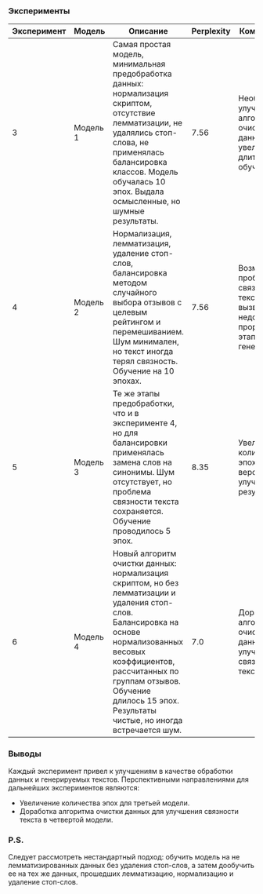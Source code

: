 ### Эксперименты

| **Эксперимент** | **Модель** | **Описание**                                                                                                                                                                                                                                                           | **Perplexity** | **Комментарии**                                                                        |
|-----------------|------------|------------------------------------------------------------------------------------------------------------------------------------------------------------------------------------------------------------------------------------------------------------------------|----------------|----------------------------------------------------------------------------------------|
| 3               | Модель 1   | Самая простая модель, минимальная предобработка данных: нормализация скриптом, отсутствие лемматизации, не удалялись стоп-слова, не применялась балансировка классов. Модель обучалась 10 эпох. Выдала осмысленные, но шумные результаты.                              | 7.56           | Необходимы улучшения в алгоритме очистки данных и увеличение длительности обучения.    |
| 4               | Модель 2   | Нормализация, лемматизация, удаление стоп-слов, балансировка методом случайного выбора отзывов с целевым рейтингом и перемешиванием. Шум минимален, но текст иногда терял связность. Обучение на 10 эпохах.                                                            | 7.56           | Возможно, проблема связности текста вызвана недостаточной проработкой этапа генерации. |
| 5               | Модель 3   | Те же этапы предобработки, что и в эксперименте 4, но для балансировки применялась замена слов на синонимы. Шум отсутствует, но проблема связности текста сохраняется. Обучение проводилось 5 эпох.                                                                    | 8.35           | Увеличение количества эпох до 15, вероятно, улучшит результаты.                        |
| 6               | Модель 4   | Новый алгоритм очистки данных: нормализация скриптом, но без лемматизации и удаления стоп-слов. Балансировка на основе нормализованных весовых коэффициентов, рассчитанных по группам отзывов. Обучение длилось 15 эпох. Результаты чистые, но иногда встречается шум. | 7.0            | Доработка алгоритма очистки данных может улучшить связность текста.                    |

### Выводы

Каждый эксперимент привел к улучшениям в качестве обработки данных и генерируемых текстов. Перспективными направлениями
для дальнейших экспериментов являются:

- Увеличение количества эпох для третьей модели.
- Доработка алгоритма очистки данных для улучшения связности текста в четвертой модели.

### P.S.

Следует рассмотреть нестандартный подход: обучить модель на не лемматизированных данных без удаления стоп-слов, а затем
дообучить ее на тех же данных, прошедших лемматизацию, нормализацию и удаление стоп-слов.
